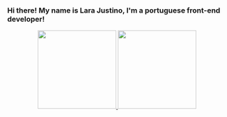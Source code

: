 ### Hi there! My name is Lara Justino, I'm a portuguese front-end developer!
<div align="center">
  <a href="https://github.com/rafaballerini">
  <img height="180em" src="https://github-readme-stats.vercel.app/api?username=LaraJustino&show_icons=true&theme=material-palenight&include_all_commits=true&count_private=true"/>
  <img height="180em" src="https://github-readme-stats.vercel.app/api/top-langs/?username=LaraJustino&layout=compact&langs_count=7&theme=material-palenight"/>
</div>

